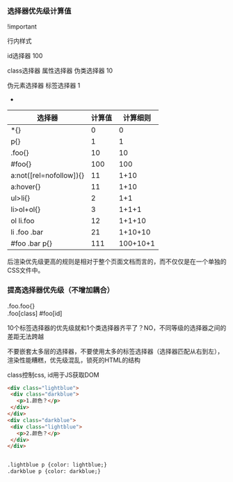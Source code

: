 ### 选择器优先级计算值 

!important 


行内样式


id选择器  100


class选择器  属性选择器   伪类选择器   10

伪元素选择器 标签选择器 1 

*


选择器 | 计算值 | 计算细则
---------|----------|---------
 *{} | 0 | 0
 p{} | 1 | 1
 .foo{} | 10 | 10
 #foo{} | 100 | 100
 a:not([rel=nofollow]){} | 11 | 1+10
 a:hover{} | 11 | 1+10
 ul>li{} | 2 | 1+1
 li>ol+ol{} | 3 | 1+1+1
 ol li.foo | 12 | 1+1+10
 li .foo .bar | 21 | 1+10+10
 #foo .bar p{} | 111 | 100+10+1 



 后渲染优先级更高的规则是相对于整个页面文档而言的，而不仅仅是在一个单独的CSS文件中。 


 ### 提高选择器优先级（不增加耦合）

 .foo.foo{}   
 .foo[class]
 #foo[id] 


 10个标签选择器的优先级就和1个类选择器齐平了？NO，不同等级的选择器之间的差距无法跨越 

 不要嵌套太多层的选择器，不要使用太多的标签选择器（选择器匹配从右到左）， 渲染性能糟糕，优先级混乱，锁死的HTML的结构 

 class控制css, id用于JS获取DOM  


 ```html
 <div class="lightblue">
  <div class="darkblue">
    <p>1.颜色？</p>
  </div>
 </div>
 <div class="darkblue">
  <div class="lightblue">
    <p>2.颜色？</p>
  </div>
 </div>


 .lightblue p {color: lightblue;}
 .darkblue p {color: darkblue;}
 ```